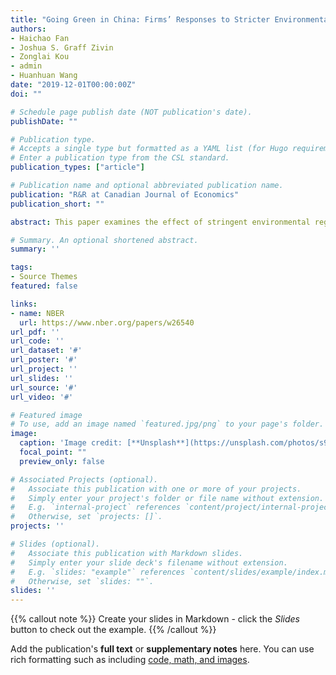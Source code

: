 ```yaml
---
title: "Going Green in China: Firms’ Responses to Stricter Environmental Regulations"
authors:
- Haichao Fan
- Joshua S. Graff Zivin
- Zonglai Kou
- admin
- Huanhuan Wang
date: "2019-12-01T00:00:00Z"
doi: ""

# Schedule page publish date (NOT publication's date).
publishDate: ""

# Publication type.
# Accepts a single type but formatted as a YAML list (for Hugo requirements).
# Enter a publication type from the CSL standard.
publication_types: ["article"]

# Publication name and optional abbreviated publication name.
publication: "R&R at Canadian Journal of Economics"
publication_short: ""

abstract: This paper examines the effect of stringent environmental regulations on firms' environmental practices, economic performance, and environmental innovation. Reducing COD levels by 10% relative to 2005 levels is an aim of the Chinese 11th Five-Year Plan. Using a difference-in-differences framework based on a comprehensive firm-level dataset, we find that more stringent environmental regulations faced by firms are positively associated with a greater probability of reducing COD emissions; also, there exists an evident heterogeneous effect across industries with different pollution intensities. Stricter environmental regulations also account for the sharp decline in firms' profits, capital, and labor. After executing a complete chain of tests of the underlying mechanisms, we find that firms rely more on recycling and abatement investment than on innovations when meeting environmental requirements.

# Summary. An optional shortened abstract.
summary: ''

tags:
- Source Themes
featured: false

links:
- name: NBER
  url: https://www.nber.org/papers/w26540
url_pdf: ''
url_code: ''
url_dataset: '#'
url_poster: '#'
url_project: ''
url_slides: ''
url_source: '#'
url_video: '#'

# Featured image
# To use, add an image named `featured.jpg/png` to your page's folder. 
image:
  caption: 'Image credit: [**Unsplash**](https://unsplash.com/photos/s9CC2SKySJM)'
  focal_point: ""
  preview_only: false

# Associated Projects (optional).
#   Associate this publication with one or more of your projects.
#   Simply enter your project's folder or file name without extension.
#   E.g. `internal-project` references `content/project/internal-project/index.md`.
#   Otherwise, set `projects: []`.
projects: ''

# Slides (optional).
#   Associate this publication with Markdown slides.
#   Simply enter your slide deck's filename without extension.
#   E.g. `slides: "example"` references `content/slides/example/index.md`.
#   Otherwise, set `slides: ""`.
slides: ''
---
```


{{% callout note %}}
Create your slides in Markdown - click the *Slides* button to check out the example.
{{% /callout %}}

Add the publication's **full text** or **supplementary notes** here. You can use rich formatting such as including [code, math, and images](https://wowchemy.com/docs/content/writing-markdown-latex/).
